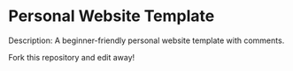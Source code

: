 # Personal Website Template

Description: A beginner-friendly personal website template with comments.

Fork this repository and edit away!
